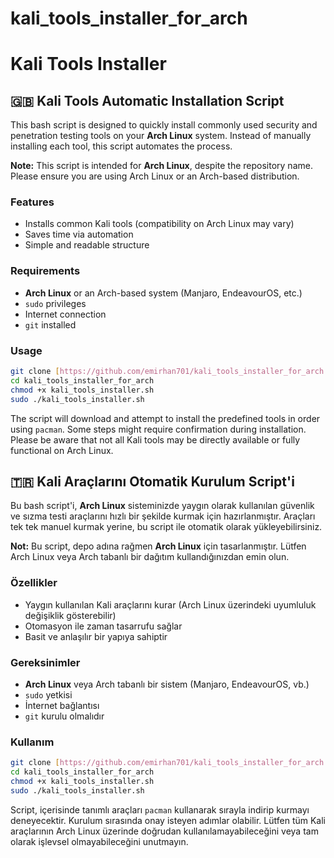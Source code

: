 
# kali_tools_installer_for_arch

# Kali Tools Installer

## 🇬🇧 Kali Tools Automatic Installation Script

This bash script is designed to quickly install commonly used security and penetration testing tools on your **Arch Linux** system. Instead of manually installing each tool, this script automates the process.

**Note:** This script is intended for **Arch Linux**, despite the repository name. Please ensure you are using Arch Linux or an Arch-based distribution.

### Features

- Installs common Kali tools (compatibility on Arch Linux may vary)
- Saves time via automation
- Simple and readable structure

### Requirements

- **Arch Linux** or an Arch-based system (Manjaro, EndeavourOS, etc.)
- `sudo` privileges
- Internet connection
- `git` installed

### Usage

```bash
git clone [https://github.com/emirhan701/kali_tools_installer_for_arch.git](https://github.com/emirhan701/kali_tools_installer_for_arch.git)
cd kali_tools_installer_for_arch
chmod +x kali_tools_installer.sh
sudo ./kali_tools_installer.sh
````
The script will download and attempt to install the predefined tools in order using `pacman`. Some steps might require confirmation during installation. Please be aware that not all Kali tools may be directly available or fully functional on Arch Linux.


## 🇹🇷 Kali Araçlarını Otomatik Kurulum Script'i

Bu bash script'i, **Arch Linux** sisteminizde yaygın olarak kullanılan güvenlik ve sızma testi araçlarını hızlı bir şekilde kurmak için hazırlanmıştır. Araçları tek tek manuel kurmak yerine, bu script ile otomatik olarak yükleyebilirsiniz.

**Not:** Bu script, depo adına rağmen **Arch Linux** için tasarlanmıştır. Lütfen Arch Linux veya Arch tabanlı bir dağıtım kullandığınızdan emin olun.

### Özellikler

  - Yaygın kullanılan Kali araçlarını kurar (Arch Linux üzerindeki uyumluluk değişiklik gösterebilir)
  - Otomasyon ile zaman tasarrufu sağlar
  - Basit ve anlaşılır bir yapıya sahiptir

### Gereksinimler

  - **Arch Linux** veya Arch tabanlı bir sistem (Manjaro, EndeavourOS, vb.)
  - `sudo` yetkisi
  - İnternet bağlantısı
  - `git` kurulu olmalıdır

### Kullanım

```bash
git clone [https://github.com/emirhan701/kali_tools_installer_for_arch.git](https://github.com/emirhan701/kali_tools_installer_for_arch.git)
cd kali_tools_installer_for_arch
chmod +x kali_tools_installer.sh
sudo ./kali_tools_installer.sh
```
Script, içerisinde tanımlı araçları `pacman` kullanarak sırayla indirip kurmayı deneyecektir. Kurulum sırasında onay isteyen adımlar olabilir. Lütfen tüm Kali araçlarının Arch Linux üzerinde doğrudan kullanılamayabileceğini veya tam olarak işlevsel olmayabileceğini unutmayın.
